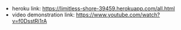 - heroku link: https://limitless-shore-39459.herokuapp.com/all.html
- video demonstration link: https://www.youtube.com/watch?v=f0DsstRi1rA
